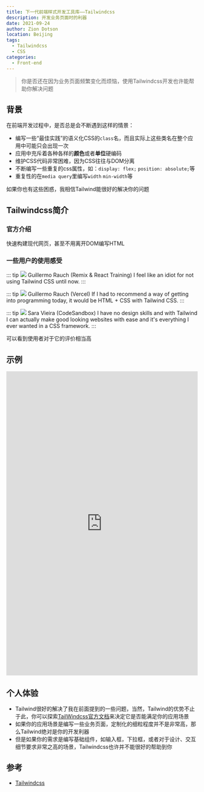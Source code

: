 ```yaml
---
title: 下一代前端样式开发工具库——Tailwindcss
description: 开发业务页面时的利器
date: 2021-09-24
author: Zion Dotson
location: Beijing
tags:
  - Tailwindcss
  - CSS
categories:
  - Front-end
---
```


> 你是否还在因为业务页面频繁变化而烦恼，使用Tailwindcss开发也许能帮助你解决问题

<!-- more -->

## 背景

在前端开发过程中，是否总是会不断遇到这样的情景：

* 编写一些“最佳实践”的语义化CSS的`class`名，而且实际上这些类名在整个应用中可能只会出现一次
* 应用中充斥着各种各样的**颜色**或者**单位**硬编码
* 维护CSS代码非常困难，因为CSS往往与DOM分离
* 不断编写一些重复的css属性，如：`display: flex;` `position: absolute;`等
* 重复性的在`media query`里编写`width` `min-width`等

如果你也有这些困惑，我相信Tailwind能很好的解决你的问题

## Tailwindcss简介

### 官方介绍

快速构建现代网页，甚至不用离开DOM编写HTML

### 一些用户的使用感受

::: tip <q-avatar><img src="https://tailwindcss.com/_next/static/media/ryan-florence.34fb7796afb30db4ae598b06a00cbee3.jpg"></q-avatar> Guillermo Rauch (Remix & React Training)
I feel like an idiot for not using Tailwind CSS until now.
::: 

::: tip <q-avatar><img src="https://tailwindcss.com/_next/static/media/guillermo-rauch.f9555769f9ff1d42057c689278bc0876.jpg"></q-avatar> Guillermo Rauch (Vercel)
If I had to recommend a way of getting into programming today, it would be HTML + CSS with Tailwind CSS.
::: 


::: tip <q-avatar><img src="https://tailwindcss.com/_next/static/media/sara-vieira.53f08a9bc2787e4ee05e4678577a05fe.jpg"></q-avatar> Sara Vieira (CodeSandbox)
I have no design skills and with Tailwind I can actually make good looking websites with ease and it's everything I ever wanted in a CSS framework.
::: 

可以看到使用者对于它的评价相当高

## 示例

<iframe class="tailwind-example" src="https://play.tailwindcss.com/3RGufINrei">
</iframe>

## 个人体验

* Tailwind很好的解决了我在前面提到的一些问题，当然，Tailwind的优势不止于此，你可以探索[TailWindcss官方文档](https://tailwindcss.com/)来决定它是否能满足你的应用场景
* 如果你的应用场景是编写一些业务页面，定制化的细粒程度并不是非常高，那么Tailwind绝对是你的开发利器
* 但是如果你的需求是编写基础组件，如输入框，下拉框，或者对于设计、交互细节要求非常之高的场景，Tailwindcss也许并不能很好的帮助到你

## 参考

* [Tailwindcss](https://tailwindcss.com/)

<style scoped>
.tailwind-example {
  width: 100%;
  height: 800px;
  border: none;
  outline: none;
}
</style>